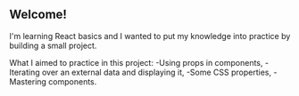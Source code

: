 ## Welcome!
I'm learning React basics and I wanted to put my knowledge into practice by building a small project.

What I aimed to practice in this project:
-Using props in components,
-Iterating over an external data and displaying it,
-Some CSS properties,
-Mastering components.
